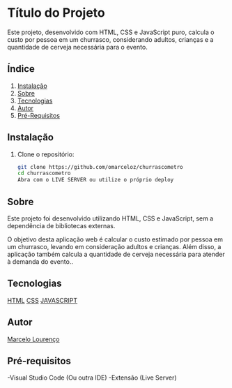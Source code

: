 # Título do Projeto

Este projeto, desenvolvido com HTML, CSS e JavaScript puro, calcula o custo por pessoa em um churrasco, considerando adultos, crianças e a quantidade de cerveja necessária para o evento.

## Índice

1. [Instalação](#instalação)
2. [Sobre](#sobre)
2. [Tecnologias](#tecnologias)
3. [Autor](#autor)
4. [Pré-Requisitos](#pré-requisitos)

## Instalação

1. Clone o repositório:

   ```bash
   git clone https://github.com/omarceloz/churrascometro
   cd churrascometro
   Abra com o LIVE SERVER ou utilize o próprio deploy

## Sobre

Este projeto foi desenvolvido utilizando HTML, CSS e JavaScript, sem a dependência de bibliotecas externas.

O objetivo desta aplicação web é calcular o custo estimado por pessoa em um churrasco, levando em consideração adultos e crianças. Além disso, a aplicação também calcula a quantidade de cerveja necessária para atender à demanda do evento..

## Tecnologias

[HTML](https://developer.mozilla.org/en-US/docs/Web/HTML)
[CSS](https://developer.mozilla.org/en-US/docs/Web/CSS)
[JAVASCRIPT](https://developer.mozilla.org/en-US/docs/Web/JavaScript)

## Autor

[Marcelo Lourenço](https://github.com/omarceloz)

## Pré-requisitos

-Visual Studio Code (Ou outra IDE)
-Extensão (Live Server)

